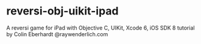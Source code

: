 # reversi-obj-uikit-ipad
A reversi game for iPad with Objective C, UIKit, Xcode 6, iOS SDK 8 tutorial by Colin Eberhardt @raywenderlich.com
